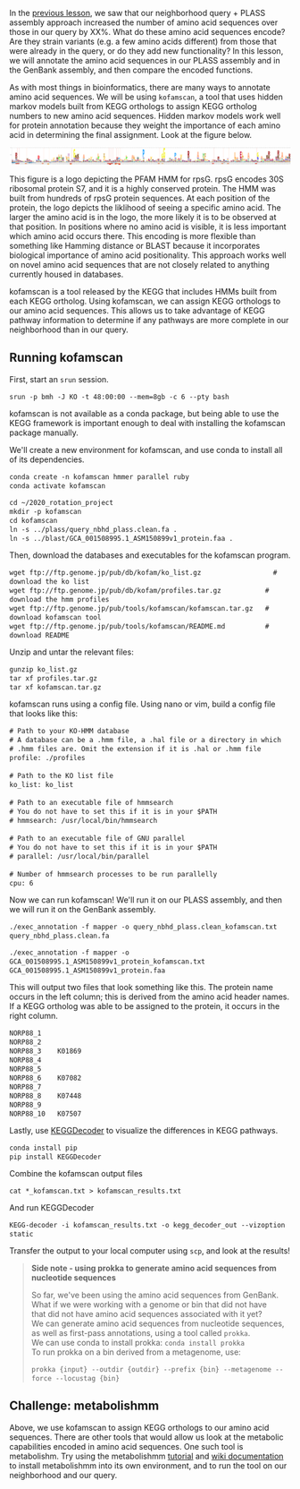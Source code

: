 In the [previous lesson](09_assembling_a_nbhd.md), we saw that our neighborhood query + PLASS assembly approach increased the number of amino acid sequences over those in our query by XX%.
What do these amino acid sequences encode? 
Are they strain variants (e.g. a few amino acids different) from those that were already in the query, or do they add new functionality?
In this lesson, we will annotate the amino acid sequences in our PLASS assembly and in the GenBank assembly, and then compare the encoded functions.

As with most things in bioinformatics, there are many ways to annotate amino acid sequences. 
We will be using `kofamscan`, a tool that uses hidden markov models built from KEGG orthologs to assign KEGG ortholog numbers to new amino acid sequences.
Hidden markov models work well for protein annotation because they weight the importance of each amino acid in determining the final assignment.
Look at the figure below.

![](_static/rpsg_logo_image.png)

This figure is a logo depicting the PFAM HMM for rpsG. 
rpsG encodes 30S ribosomal protein S7, and it is a highly conserved protein. 
The HMM was built from hundreds of rpsG protein sequences. 
At each position of the protein, the logo depicts the liklihood of seeing a specific amino acid.
The larger the amino acid is in the logo, the more likely it is to be observed at that position. 
In positions where no amino acid is visible, it is less important which amino acid occurs there.
This encoding is more flexible than something like Hamming distance or BLAST because it incorporates biological importance of amino acid positionality.
This approach works well on novel amino acid sequences that are not closely related to anything currently housed in databases.

kofamscan is a tool released by the KEGG that includes HMMs built from each KEGG ortholog. 
Using kofamscan, we can assign KEGG orthologs to our amino acid sequences. 
This allows us to take advantage of KEGG pathway information to determine if any pathways are more complete in our neighborhood than in our query.

## Running kofamscan

First, start an `srun` session.

```
srun -p bmh -J KO -t 48:00:00 --mem=8gb -c 6 --pty bash
```

kofamscan is not available as a conda package, but being able to use the KEGG framework is important enough to deal with installing the kofamscan package manually.

We'll create a new environment for kofamscan, and use conda to install all of its dependencies.

```
conda create -n kofamscan hmmer parallel ruby
conda activate kofamscan
```

```
cd ~/2020_rotation_project
mkdir -p kofamscan
cd kofamscan
ln -s ../plass/query_nbhd_plass.clean.fa .
ln -s ../blast/GCA_001508995.1_ASM150899v1_protein.faa .
```

Then, download the databases and executables for the kofamscan program.

```
wget ftp://ftp.genome.jp/pub/db/kofam/ko_list.gz		          # download the ko list 
wget ftp://ftp.genome.jp/pub/db/kofam/profiles.tar.gz 		    # download the hmm profiles
wget ftp://ftp.genome.jp/pub/tools/kofamscan/kofamscan.tar.gz	# download kofamscan tool
wget ftp://ftp.genome.jp/pub/tools/kofamscan/README.md		    # download README
```

Unzip and untar the relevant files:

```
gunzip ko_list.gz
tar xf profiles.tar.gz
tar xf kofamscan.tar.gz
```

kofamscan runs using a config file. 
Using nano or vim, build a config file that looks like this:

```
# Path to your KO-HMM database
# A database can be a .hmm file, a .hal file or a directory in which
# .hmm files are. Omit the extension if it is .hal or .hmm file
profile: ./profiles

# Path to the KO list file
ko_list: ko_list

# Path to an executable file of hmmsearch
# You do not have to set this if it is in your $PATH
# hmmsearch: /usr/local/bin/hmmsearch

# Path to an executable file of GNU parallel
# You do not have to set this if it is in your $PATH
# parallel: /usr/local/bin/parallel

# Number of hmmsearch processes to be run parallelly
cpu: 6
```

Now we can run kofamscan!
We'll run it on our PLASS assembly, and then we will run it on the GenBank assembly.

```
./exec_annotation -f mapper -o query_nbhd_plass.clean_kofamscan.txt query_nbhd_plass.clean.fa
```

```
./exec_annotation -f mapper -o GCA_001508995.1_ASM150899v1_protein_kofamscan.txt GCA_001508995.1_ASM150899v1_protein.faa 
```

This will output two files that look something like this. 
The protein name occurs in the left column; this is derived from the amino acid header names.
If a KEGG ortholog was able to be assigned to the protein, it occurs in the right column.

```
NORP88_1
NORP88_2
NORP88_3	K01869
NORP88_4
NORP88_5
NORP88_6	K07082
NORP88_7
NORP88_8	K07448
NORP88_9
NORP88_10	K07507
```

Lastly, use [KEGGDecoder](https://github.com/bjtully/BioData/tree/master/KEGGDecoder) to visualize the differences in KEGG pathways. 

```
conda install pip
pip install KEGGDecoder
```

Combine the kofamscan output files

```
cat *_kofamscan.txt > kofamscan_results.txt
```

And run KEGGDecoder
```
KEGG-decoder -i kofamscan_results.txt -o kegg_decoder_out --vizoption static
```

Transfer the output to your local computer using `scp`, and look at the results!


> **Side note - using prokka to generate amino acid sequences from nucleotide sequences**    
>
> So far, we've been using the amino acid sequences from GenBank.   
> What if we were working with a genome or bin that did not have   
> that did not have amino acid sequences associated with it yet?    
> We can generate amino acid sequences from nucleotide sequences,   
> as well as first-pass annotations, using a tool called `prokka`.  
> We can use conda to install prokka: `conda install prokka`  
> To run prokka on a bin derived from a metagenome, use:  
> ```
> prokka {input} --outdir {outdir} --prefix {bin} --metagenome --force --locustag {bin}
> ```

## Challenge: metabolishmm

Above, we use kofamscan to assign KEGG orthologs to our amino acid sequences. 
There are other tools that would allow us look at the metabolic capabilities encoded in amino acid sequences.
One such tool is metabolishm.
Try using the metabolishmm [tutorial](https://github.com/elizabethmcd/metabolisHMM/wiki/Subsurface-Aquifer-Tutorial)
and [wiki documentation](https://github.com/elizabethmcd/metabolisHMM/wiki) to install metabolishmm into its own environment, and to run the tool on our neighborhood and our query.
